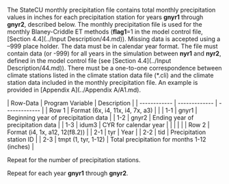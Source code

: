 The StateCU monthly precipitation file contains total monthly precipitation values in inches for each 
precipitation station for years **gnyr1** through **gnyr2**, described below.  The monthly precipitation file 
is used for the monthly Blaney-Criddle ET methods (**flag1**=1 in the model control file, [Section 4.4](../Input Description/44.md)). 
Missing data is accepted using a –999 place holder. The data must be in calendar year format.  The file 
must contain data (or -999) for all years in the simulation between **nyr1** and **nyr2**, defined in the model 
control file (see [Section 4.4](../Input Description/44.md)).  There must be a one-to-one correspondence between climate stations listed 
in the climate station data file (*.cli) and the climate station data included in the monthly precipitation 
file. An example is provided in [Appendix A](../Appendix A/A1.md).  

 | Row-Data | Program Variable | Description |
    | ------------ | ------------- | ------------- |
	| Row 1 | Format (6x, i4, 11x, i4, 7x, a3) | |
	| 1-1 | gnyr1 | Beginning year of precipitation data |
	| 1-2 | gnyr2 | Ending year of precipitation data |
	| 1-3 | idum3 | CYR for calendar year |
	| | | |
	| Row 2 | Format (i4, 1x, a12, 12(f8.2)) |
	| 2-1 | tyr | Year |
	| 2-2 | tid | Precipitation station ID |
	| 2-3 | tmpt (1, tyr, 1-12) | Total precipitation for months 1-12 (inches) |
	
Repeat for the number of precipitation stations. 
	
Repeat for each year **gnyr1** through **gnyr2**.